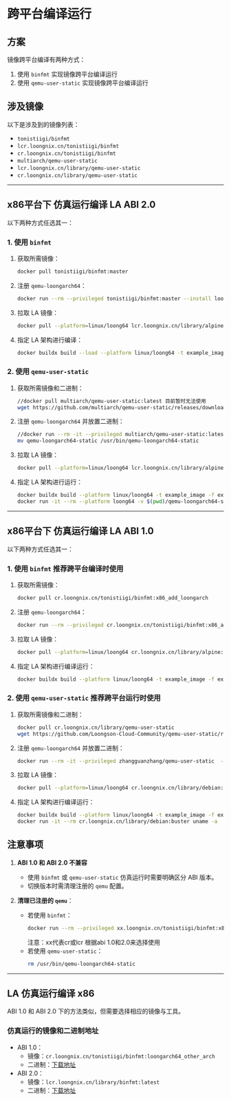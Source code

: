 # 跨平台编译运行

## 方案
镜像跨平台编译有两种方式：
1. 使用 `binfmt` 实现镜像跨平台编译运行
2. 使用 `qemu-user-static` 实现镜像跨平台编译运行

## 涉及镜像
以下是涉及到的镜像列表：

- `tonistiigi/binfmt`
- `lcr.loongnix.cn/tonistiigi/binfmt`
- `cr.loongnix.cn/tonistiigi/binfmt`
- `multiarch/qemu-user-static`
- `lcr.loongnix.cn/library/qemu-user-static`
- `cr.loongnix.cn/library/qemu-user-static`

---

## x86平台下 仿真运行编译 LA ABI 2.0

以下两种方式任选其一：

### 1. 使用 `binfmt`
1. 获取所需镜像：
    ```bash
    docker pull tonistiigi/binfmt:master
    ```
2. 注册 `qemu-loongarch64`：
    ```bash
    docker run --rm --privileged tonistiigi/binfmt:master --install loong64
    ```
3. 拉取 LA 镜像：
    ```bash
    docker pull --platform=linux/loong64 lcr.loongnix.cn/library/alpine:latest
    ```
4. 指定 LA 架构进行编译：
    ```bash
    docker buildx build --load --platform linux/loong64 -t example_image -f example .
    ```

### 2. 使用 `qemu-user-static`
1. 获取所需镜像和二进制：
    ```bash
    //docker pull multiarch/qemu-user-static:latest 目前暂时无法使用
    wget https://github.com/multiarch/qemu-user-static/releases/download/v7.2.0-1/qemu-loongarch64-static
    ```
2. 注册 `qemu-loongarch64` 并放置二进制：
    ```bash
    //docker run --rm -it --privileged multiarch/qemu-user-static:latest --reset
    mv qemu-loongarch64-static /usr/bin/qemu-loongarch64-static
    ```
3. 拉取 LA 镜像：
    ```bash
    docker pull --platform=linux/loong64 lcr.loongnix.cn/library/alpine:latest
    ```
4. 指定 LA 架构进行运行：
    ```bash
    docker buildx build --platform linux/loong64 -t example_image -f example .
    docker run -it --rm --platform loong64 -v $(pwd)/qemu-loongarch64-static:/usr/bin/qemu-loongarch64-static lcr.loongnix.cn/library/alpine uname -m
    ```

---

## x86平台下 仿真运行编译 LA ABI 1.0


以下两种方式任选其一：

### 1. 使用 `binfmt` 推荐跨平台编译时使用
1. 获取所需镜像：
    ```bash
    docker pull cr.loongnix.cn/tonistiigi/binfmt:x86_add_loongarch
    ```
2. 注册 `qemu-loongarch64`：
    ```bash
    docker run --rm --privileged cr.loongnix.cn/tonistiigi/binfmt:x86_add_loongarch --install loongarch64
    ```
3. 拉取 LA 镜像：
    ```bash
    docker pull --platform=linux/loong64 cr.loongnix.cn/library/alpine:3.11
    ```
4. 指定 LA 架构进行编译运行：
    ```bash
    docker buildx build --platform linux/loong64 -t example_image -f example .
    ```

### 2. 使用 `qemu-user-static` 推荐跨平台运行时使用
1. 获取所需镜像和二进制：
    ```bash
    docker pull cr.loongnix.cn/library/qemu-user-static
    wget https://github.com/Loongson-Cloud-Community/qemu-user-static/releases/download/x86_abi1.0/qemu-loongarch64-static
    ```
2. 注册 `qemu-loongarch64` 并放置二进制：
    ```bash
    docker run --rm -it --privileged zhangguanzhang/qemu-user-static  --reset -p yes
    ```
3. 拉取 LA 镜像：
    ```bash
    docker pull --platform=linux/loong64 cr.loongnix.cn/library/debian:buster
    ```
4. 指定 LA 架构进行编译运行：
    ```bash
    docker buildx build --platform linux/loong64 -t example_image -f example .
    docker run -it --rm cr.loongnix.cn/library/debian:buster uname -a
    ```



## 注意事项
1. **ABI 1.0 和 ABI 2.0 不兼容**  
   - 使用 `binfmt` 或 `qemu-user-static` 仿真运行时需要明确区分 ABI 版本。
   - 切换版本时需清理注册的 `qemu` 配置。

2. **清理已注册的 `qemu`**：
   - 若使用 `binfmt`：
     ```bash
     docker run --rm --privileged xx.loongnix.cn/tonistiigi/binfmt:x86_add_loongarch --uninstall loongarch64
     ```
     注意：xx代表cr或lcr 根据abi 1.0和2.0来选择使用
   - 若使用 `qemu-user-static`：
     ```bash
     rm /usr/bin/qemu-loongarch64-static
     ```

---

## LA 仿真运行编译 x86
ABI 1.0 和 ABI 2.0 下的方法类似，但需要选择相应的镜像与工具。

### 仿真运行的镜像和二进制地址
- ABI 1.0：
    - 镜像：`cr.loongnix.cn/tonistiigi/binfmt:loongarch64_other_arch`
    - 二进制：[下载地址](https://github.com/Loongson-Cloud-Community/qemu-user-static/releases/download/abi1.0/qemu-static-abi1.0.tar.gz)
- ABI 2.0：
    - 镜像：`lcr.loongnix.cn/library/binfmt:latest`
    - 二进制：[下载地址](https://github.com/Loongson-Cloud-Community/qemu-user-static/releases/download/abi2.0/qemu-static-8.2.0-rc2.tar.gz)
